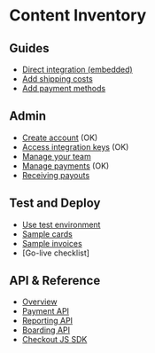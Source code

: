 # Content Inventory

## Guides

- [Direct integration (embedded)](direct-integration-web.md)
- [Add shipping costs](add-shipping-costs.md)
- [Add payment methods](payment-methods.md)

## Admin


- [Create account](create-account.md) (OK)
- [Access integration keys](access-your-integration-keys.md) (OK)
- [Manage your team](manage-team.md)
- [Manage payments](manage-payments.md) (OK)
- [Receiving payouts](payouts.md)

## Test and Deploy

- [Use test environment](test-environment.md)
- [Sample cards](sample-cards.md)
- [Sample invoices](sample-invoices.md)
- [Go-live checklist]


## API & Reference

- [Overview](api-overview.md)
- [Payment API]()
- [Reporting API]()
- [Boarding API]()
- [Checkout JS SDK](checkout-js.md)